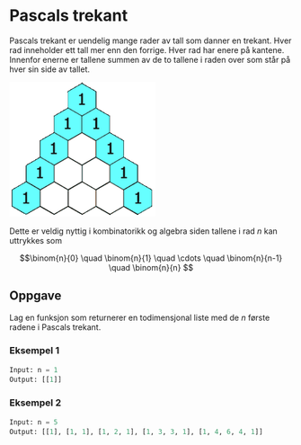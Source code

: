 # Pascals trekant

Pascals trekant er uendelig mange rader av tall som danner en trekant. Hver rad inneholder ett tall mer enn den forrige. Hver rad har enere på kantene. Innenfor enerne er tallene summen av de to tallene i raden over som står på hver sin side av tallet.

![Pascals trekant GIF](PascalTriangleAnimated2.gif)

Dette er veldig nyttig i kombinatorikk og algebra siden tallene i rad $n$ kan uttrykkes som

$$\binom{n}{0} \quad \binom{n}{1} \quad \cdots \quad \binom{n}{n-1} \quad \binom{n}{n} $$

## Oppgave

Lag en funksjon som returnerer en todimensjonal liste med de $n$ første radene i Pascals trekant.

### Eksempel 1

```python
Input: n = 1
Output: [[1]]
```

### Eksempel 2

```python
Input: n = 5
Output: [[1], [1, 1], [1, 2, 1], [1, 3, 3, 1], [1, 4, 6, 4, 1]]
```
